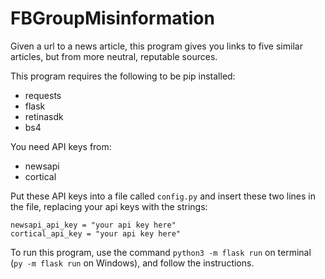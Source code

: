 # FBGroupMisinformation
Given a url to a news article, this program gives you links to five similar articles, but from more neutral, reputable sources.

This program requires the following to be pip installed:
* requests
* flask
* retinasdk
* bs4

You need API keys from:
* newsapi
* cortical

Put these API keys into a file called `config.py` and insert these two lines in the file, replacing your api keys with the strings:
```
newsapi_api_key = "your api key here"
cortical_api_key = "your api key here" 
```

To run this program, use the command `python3 -m flask run` on terminal (`py -m flask run` on Windows), and follow the instructions.
